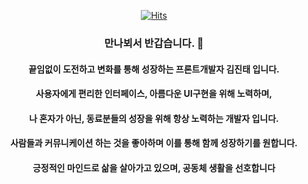 


 <div align=center>
	
  [![Hits](https://hits.seeyoufarm.com/api/count/incr/badge.svg?url=https%3A%2F%2Fgithub.com%2FJinDevT)](https://hits.seeyoufarm.com)
  ### 만나뵈서 반갑습니다. 👋
  #### 끝임없이 도전하고 변화를 통해 성장하는 프론트개발자 김진태 입니다.
  #### 사용자에게 편리한 인터페이스, 아름다운 UI구현을 위해 노력하며,
  #### 나 혼자가 아닌, 동료분들의 성장을 위해 항상 노력하는 개발자 입니다.
  #### 사람들과 커뮤니케이션 하는 것을 좋아하며 이를 통해 함께 성장하기를 원합니다.
  #### 긍정적인 마인드로 삶을 살아가고 있으며, 공동체 생활을 선호합니다
</div>
  


